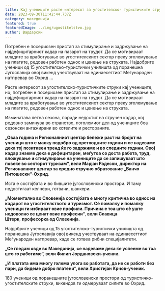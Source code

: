 ```yaml
---
title: Кај учениците расте интересот за угостителско- туристичките струки
date: 2023-09-30T11:42:44.737Z
category: македонија
featured: true
featuredImage: ../img/ugostitelstvo.jpg
author: Вардарски
---
```

<!--StartFragment-->

Потребен е посериозен пристап за стимулирање и задржување на најдефицитарниот кадар на пазарот на трудот. Да се мотивираат младите за вработување во угостителскиот сектор преку зголемување на платите, редовен работен однос и ценење на струката. Најдобрите ученици од 15 угостителско-туристички училишта од поранешна Југославија овој викенд учествуваат на единаесеттиот Меѓународен натпревар во Охрид …



<!--EndFragment--><!--StartFragment-->

Расте интересот за угостителско-туристичките струки кај учениците, но, потребен е посериозен пристап за стимулирање и задржување на најдефицитарниот кадар на пазарот на трудот. Да се мотивираат младите за вработување во угостителскиот сектор преку зголемување на платите, редовен работен однос и ценење на струката.

Изминатава летна сезона, поради недостиг на стручен кадар, кој редовно заминува во странство, поголемиот дел од учениците беа сезонски ангажирани во хотелите и рестораните.

**„Оваа година и Регионалниот центар бележи раст на бројот на ученици што е малку подобро од претходните години и се надеваме дека тој позитивен тренд ќе го задржиме и во следните години. Овој кадар знаеме дека е дефицитарен**, **меѓутоа со доста работа, труд, вложување и стимулирање на учениците да се запишуваат што повеќе во секторот туризам“, вели Марјан Радески**, **директор на Регионалниот центар за средно стручно образование „Ванчо Питошески“-Охрид**.

Иста е состојбата и во бившите југословенски простори. И таму недостигаат келнери, готвачи, шанкери.

**„Моментално во Словенија состојбата е многу критична во однос на кадарот во угостителството и туризмот. Сè помалку и помалку ученици ги избираат овие профили. Причина е тоа што сè уште недоволно се ценат овие професии“**, **вели Славица Штерк**, **професорка од Словенија**.

Најдобрите ученици од 15 угостителско-туристички училишта од поранешна Југославија овој викенд учествуваат на единаесеттиот Меѓународен натпревар, каде се готвеа рибни специјалитети.

**„Се гледам овде во Македонија, се надеваме дека ќе успееме во тоа што го работиме“, вели Филип Јордановски-ученик.**

**„И платата има многу голема улога во работата, да не се работи без пари, да бидеме добро платени“, вели Христијан Крчов-ученик.**

180 ученици од поранешните југословенски простори од туристичко-угостителските струки, викендов ги одмеруваат силите во Охрид.

<!--EndFragment-->